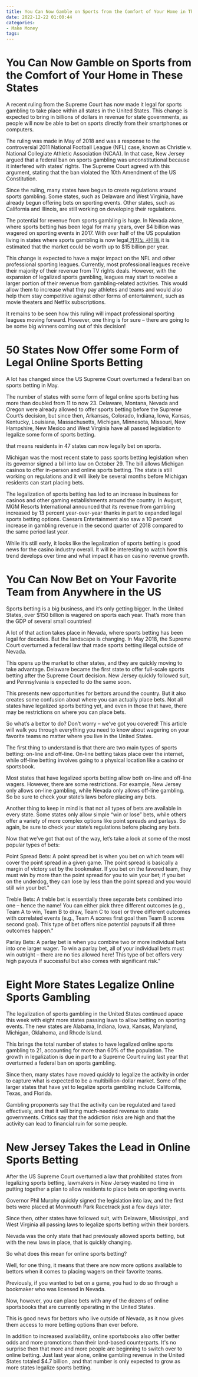```yaml
---
title: You Can Now Gamble on Sports from the Comfort of Your Home in These States
date: 2022-12-22 01:00:44
categories:
- Make Money
tags:
---
```



#  You Can Now Gamble on Sports from the Comfort of Your Home in These States

A recent ruling from the Supreme Court has now made it legal for sports gambling to take place within all states in the United States. This change is expected to bring in billions of dollars in revenue for state governments, as people will now be able to bet on sports directly from their smartphones or computers.

The ruling was made in May of 2018 and was a response to the controversial 2011 National Football League (NFL) case, known as Christie v. National Collegiate Athletic Association (NCAA). In that case, New Jersey argued that a federal ban on sports gambling was unconstitutional because it interfered with states’ rights. The Supreme Court agreed with this argument, stating that the ban violated the 10th Amendment of the US Constitution.

Since the ruling, many states have begun to create regulations around sports gambling. Some states, such as Delaware and West Virginia, have already begun offering bets on sporting events. Other states, such as California and Illinois, are still working on developing their regulations.

The potential for revenue from sports gambling is huge. In Nevada alone, where sports betting has been legal for many years, over $4 billion was wagered on sporting events in 2017. With over half of the US population living in states where sports gambling is now legal,[카지노 사이트](https://choegocasino.com/) it is estimated that the market could be worth up to $15 billion per year.

This change is expected to have a major impact on the NFL and other professional sporting leagues. Currently, most professional leagues receive their majority of their revenue from TV rights deals. However, with the expansion of legalized sports gambling, leagues may start to receive a larger portion of their revenue from gambling-related activities. This would allow them to increase what they pay athletes and teams and would also help them stay competitive against other forms of entertainment, such as movie theaters and Netflix subscriptions.

It remains to be seen how this ruling will impact professional sporting leagues moving forward. However, one thing is for sure – there are going to be some big winners coming out of this decision!

#  50 States Now Offer some Form of Legal Online Sports Betting

A lot has changed since the US Supreme Court overturned a federal ban on sports betting in May.

The number of states with some form of legal online sports betting has more than doubled from 11 to now 23. Delaware, Montana, Nevada and Oregon were already allowed to offer sports betting before the Supreme Court’s decision, but since then, Arkansas, Colorado, Indiana, Iowa, Kansas, Kentucky, Louisiana, Massachusetts, Michigan, Minnesota, Missouri, New Hampshire, New Mexico and West Virginia have all passed legislation to legalize some form of sports betting.

 that means residents in 47 states can now legally bet on sports.

Michigan was the most recent state to pass sports betting legislation when its governor signed a bill into law on October 29. The bill allows Michigan casinos to offer in-person and online sports betting. The state is still working on regulations and it will likely be several months before Michigan residents can start placing bets.

The legalization of sports betting has led to an increase in business for casinos and other gaming establishments around the country. In August, MGM Resorts International announced that its revenue from gambling increased by 13 percent year-over-year thanks in part to expanded legal sports betting options. Caesars Entertainment also saw a 10 percent increase in gambling revenue in the second quarter of 2018 compared to the same period last year.

While it’s still early, it looks like the legalization of sports betting is good news for the casino industry overall. It will be interesting to watch how this trend develops over time and what impact it has on casino revenue growth.

#  You Can Now Bet on Your Favorite Team from Anywhere in the US

Sports betting is a big business, and it’s only getting bigger. In the United States, over $150 billion is wagered on sports each year. That’s more than the GDP of several small countries!

A lot of that action takes place in Nevada, where sports betting has been legal for decades. But the landscape is changing. In May 2018, the Supreme Court overturned a federal law that made sports betting illegal outside of Nevada.

This opens up the market to other states, and they are quickly moving to take advantage. Delaware became the first state to offer full-scale sports betting after the Supreme Court decision. New Jersey quickly followed suit, and Pennsylvania is expected to do the same soon.

This presents new opportunities for bettors around the country. But it also creates some confusion about where you can actually place bets. Not all states have legalized sports betting yet, and even in those that have, there may be restrictions on where you can place bets.

So what’s a bettor to do? Don’t worry – we’ve got you covered! This article will walk you through everything you need to know about wagering on your favorite teams no matter where you live in the United States.

The first thing to understand is that there are two main types of sports betting: on-line and off-line. On-line betting takes place over the internet, while off-line betting involves going to a physical location like a casino or sportsbook.

Most states that have legalized sports betting allow both on-line and off-line wagers. However, there are some restrictions. For example, New Jersey only allows on-line gambling, while Nevada only allows off-line gambling. So be sure to check your state’s laws before placing any bets.

Another thing to keep in mind is that not all types of bets are available in every state. Some states only allow simple “win or lose” bets, while others offer a variety of more complex options like point spreads and parlays. So again, be sure to check your state’s regulations before placing any bets.

Now that we’ve got that out of the way, let’s take a look at some of the most popular types of bets:


 Point Spread Bets: A point spread bet is when you bet on which team will cover the point spread in a given game. The point spread is basically a margin of victory set by the bookmaker. If you bet on the favored team, they must win by more than the point spread for you to win your bet; if you bet on the underdog, they can lose by less than the point spread and you would still win your bet."

  Treble Bets: A treble bet is essentially three separate bets combined into one – hence the name! You can either pick three different outcomes (e.g., Team A to win, Team B to draw, Team C to lose) or three different outcomes with correlated events (e.g., Team A scores first goal then Team B scores second goal). This type of bet offers nice potential payouts if all three outcomes happen."

  Parlay Bets: A parlay bet is when you combine two or more individual bets into one larger wager. To win a parlay bet, all of your individual bets must win outright – there are no ties allowed here! This type of bet offers very high payouts if successful but also comes with significant risk."

#  Eight More States Legalize Online Sports Gambling

The legalization of sports gambling in the United States continued apace this week with eight more states passing laws to allow betting on sporting events. The new states are Alabama, Indiana, Iowa, Kansas, Maryland, Michigan, Oklahoma, and Rhode Island.

This brings the total number of states to have legalized online sports gambling to 21, accounting for more than 60% of the population. The growth in legalization is due in part to a Supreme Court ruling last year that overturned a federal ban on sports gambling.

Since then, many states have moved quickly to legalize the activity in order to capture what is expected to be a multibillion-dollar market. Some of the larger states that have yet to legalize sports gambling include California, Texas, and Florida.

Gambling proponents say that the activity can be regulated and taxed effectively, and that it will bring much-needed revenue to state governments. Critics say that the addiction risks are high and that the activity can lead to financial ruin for some people.

#  New Jersey Takes the Lead in Online Sports Betting

After the US Supreme Court overturned a law that prohibited states from legalizing sports betting, lawmakers in New Jersey wasted no time in putting together a plan to allow residents to place bets on sporting events.

Governor Phil Murphy quickly signed the legislation into law, and the first bets were placed at Monmouth Park Racetrack just a few days later.

Since then, other states have followed suit, with Delaware, Mississippi, and West Virginia all passing laws to legalize sports betting within their borders.

Nevada was the only state that had previously allowed sports betting, but with the new laws in place, that is quickly changing.

So what does this mean for online sports betting?

Well, for one thing, it means that there are now more options available to bettors when it comes to placing wagers on their favorite teams.

Previously, if you wanted to bet on a game, you had to do so through a bookmaker who was licensed in Nevada.

Now, however, you can place bets with any of the dozens of online sportsbooks that are currently operating in the United States.

This is good news for bettors who live outside of Nevada, as it now gives them access to more betting options than ever before.


  In addition to increased availability, online sportsbooks also offer better odds and more promotions than their land-based counterparts.
It's no surprise then that more and more people are beginning to switch over to online betting.
Just last year alone, online gambling revenue in the United States totaled $4.7 billion , and that number is only expected to grow as more states legalize sports betting.